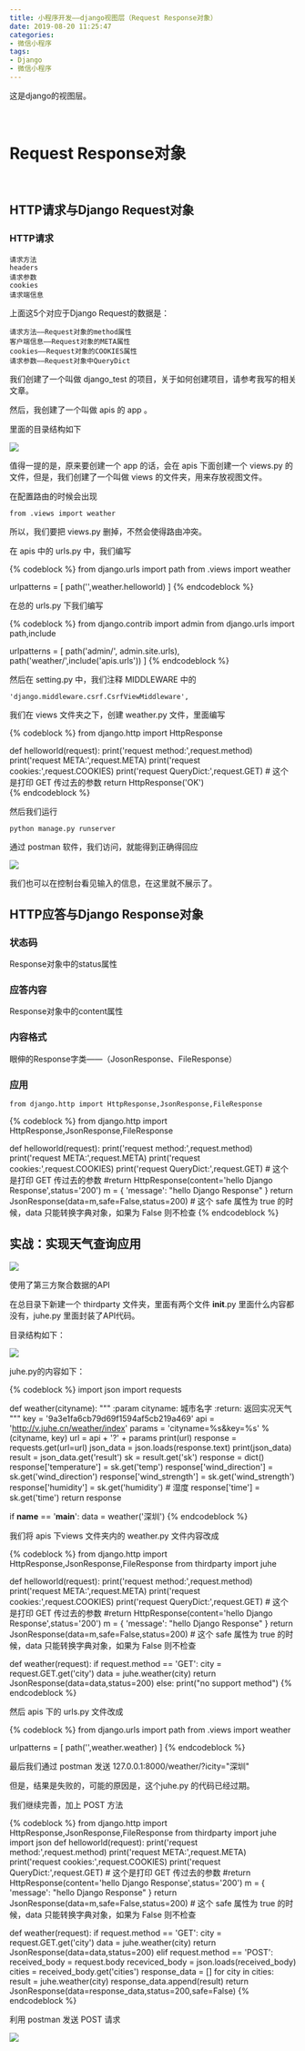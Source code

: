 ```yaml
---
title: 小程序开发——django视图层（Request Response对象）
date: 2019-08-20 11:25:47
categories:
- 微信小程序
tags:
- Django
- 微信小程序
---
```

这是django的视图层。

<!-- more -->

<br/>

# Request Response对象

<br/>

## HTTP请求与Django Request对象

### HTTP请求

	请求方法
	headers
	请求参数
	cookies
	请求端信息
	
上面这5个对应于Django Request的数据是：

	请求方法——Request对象的method属性
	客户端信息——Request对象的META属性
	cookies——Request对象的COOKIES属性
	请求参数——Request对象中QueryDict
	
我们创建了一个叫做 django_test 的项目，关于如何创建项目，请参考我写的相关文章。

然后，我创建了一个叫做 apis 的 app 。

里面的目录结构如下

![](/images/django/7_0.png)

值得一提的是，原来要创建一个 app 的话，会在 apis 下面创建一个 views.py 的文件，但是，我们创建了一个叫做 views 的文件夹，用来存放视图文件。

在配置路由的时候会出现

	from .views import weather
	
所以，我们要把 views.py 删掉，不然会使得路由冲突。

在 apis 中的 urls.py 中，我们编写

{% codeblock %}	
from django.urls import path
from .views import weather

urlpatterns = [
	path('',weather.helloworld)
]
{% endcodeblock %}

在总的 urls.py 下我们编写

{% codeblock %}	
from django.contrib import admin
from django.urls import path,include

urlpatterns = [
	path('admin/', admin.site.urls),
	path('weather/',include('apis.urls'))
]
{% endcodeblock %}

然后在 setting.py 中，我们注释 MIDDLEWARE 中的

	'django.middleware.csrf.CsrfViewMiddleware',
	

我们在 views 文件夹之下，创建 weather.py 文件，里面编写

{% codeblock %}
from django.http import HttpResponse

def helloworld(request):
    print('request method:',request.method)
    print('request META:',request.META)
    print('request cookies:',request.COOKIES)
    print('request QueryDict:',request.GET) # 这个是打印 GET 传过去的参数
    return HttpResponse('OK')	
{% endcodeblock %}

然后我们运行

	python manage.py runserver
	
通过 postman 软件，我们访问，就能得到正确得回应

![](/images/django/7_1.png)

我们也可以在控制台看见输入的信息，在这里就不展示了。

## HTTP应答与Django Response对象

### 状态码

Response对象中的status属性

### 应答内容

Response对象中的content属性

### 内容格式

眼伸的Response字类——（JosonResponse、FileResponse）

### 应用

	from django.http import HttpResponse,JsonResponse,FileResponse
	
{% codeblock %}
from django.http import HttpResponse,JsonResponse,FileResponse

def helloworld(request):
    print('request method:',request.method)
    print('request META:',request.META)
    print('request cookies:',request.COOKIES)
    print('request QueryDict:',request.GET) # 这个是打印 GET 传过去的参数
    #return HttpResponse(content='hello Django Response',status='200')
    m = {
        'message': "hello Django Response"
    }
    return JsonResponse(data=m,safe=False,status=200)
    # 这个 safe 属性为 true 的时候，data 只能转换字典对象，如果为 False 则不检查
{% endcodeblock %}

## 实战：实现天气查询应用

![](/images/django/7_2.png)

使用了第三方聚合数据的API

在总目录下新建一个 thirdparty 文件夹，里面有两个文件 __init__.py 里面什么内容都没有，juhe.py 里面封装了API代码。

目录结构如下：

![](/images/django/7_3.png)

juhe.py的内容如下：

{% codeblock %}
import json
import requests


def weather(cityname):
    """
    :param cityname: 城市名字
    :return: 返回实况天气
    """
    key = '9a3e1fa6cb79d69f1594af5cb219a469'
    api = 'http://v.juhe.cn/weather/index'
    params = 'cityname=%s&key=%s' % (cityname, key)
    url = api + '?' + params
    print(url)
    response = requests.get(url=url)
    json_data = json.loads(response.text)
    print(json_data)
    result = json_data.get('result')
    sk = result.get('sk')
    response = dict()
    response['temperature'] = sk.get('temp')
    response['wind_direction'] = sk.get('wind_direction')
    response['wind_strength'] = sk.get('wind_strength')
    response['humidity'] = sk.get('humidity')  # 湿度
    response['time'] = sk.get('time')
    return response


if __name__ == '__main__':
    data = weather('深圳')
{% endcodeblock %}

我们将 apis 下views 文件夹内的 weather.py 文件内容改成

{% codeblock %}
from django.http import HttpResponse,JsonResponse,FileResponse
from thirdparty import juhe

def helloworld(request):
    print('request method:',request.method)
    print('request META:',request.META)
    print('request cookies:',request.COOKIES)
    print('request QueryDict:',request.GET) # 这个是打印 GET 传过去的参数
    #return HttpResponse(content='hello Django Response',status='200')
    m = {
        'message': "hello Django Response"
    }
    return JsonResponse(data=m,safe=False,status=200)
    # 这个 safe 属性为 true 的时候，data 只能转换字典对象，如果为 False 则不检查

def weather(request):
    if request.method == 'GET':
        city = request.GET.get('city')
        data = juhe.weather(city)
        return JsonResponse(data=data,status=200)
    else:
        print("no support method")
{% endcodeblock %}

然后 apis 下的 urls.py 文件改成

{% codeblock %}
from django.urls import path
from .views import weather

urlpatterns = [
    path('',weather.weather)
]
{% endcodeblock %}

最后我们通过 postman 发送 127.0.0.1:8000/weather/?icity="深圳"

但是，结果是失败的，可能的原因是，这个juhe.py 的代码已经过期。

我们继续完善，加上 POST 方法

{% codeblock %}
from django.http import HttpResponse,JsonResponse,FileResponse
from thirdparty import juhe
import json
def helloworld(request):
    print('request method:',request.method)
    print('request META:',request.META)
    print('request cookies:',request.COOKIES)
    print('request QueryDict:',request.GET) # 这个是打印 GET 传过去的参数
    #return HttpResponse(content='hello Django Response',status='200')
    m = {
        'message': "hello Django Response"
    }
    return JsonResponse(data=m,safe=False,status=200)
    # 这个 safe 属性为 true 的时候，data 只能转换字典对象，如果为 False 则不检查

def weather(request):
    if request.method == 'GET':
        city = request.GET.get('city')
        data = juhe.weather(city)
        return JsonResponse(data=data,status=200)
    elif request.method == 'POST':
        received_body = request.body
        receviced_body = json.loads(received_body)
        cities = received_body.get('cities')
        response_data = []
        for city in cities:
            result = juhe.weather(city)
            response_data.append(result)
        return JsonResponse(data=response_data,status=200,safe=False)
{% endcodeblock %}

利用 postman 发送 POST 请求

![](/images/django/7_4.png)
